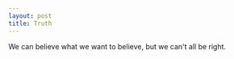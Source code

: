 ```yaml
---
layout: post
title: Truth
---
```


We can believe what we want to believe, but we can't all be right.
